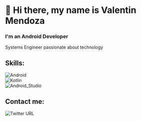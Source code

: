 # 👋 Hi there, my name is Valentin Mendoza
### I'm an Android Developer

Systems Engineer passionate about technology

## Skills:
![Android](https://img.shields.io/badge/Android-3DDC84?style=for-the-badge&logo=android&logoColor=white&labelColor=101010)</br>
![Kotlin](https://img.shields.io/badge/Kotlin-0095D5?style=for-the-badge&logo=kotlin&logoColor=white&labelColor=101010)</br>
![Android_Studio](https://img.shields.io/badge/Android_Studio-3DDC84?style=for-the-badge&logo=android-studio&logoColor=white&labelColor=101010)</br>

## Contact me:

![Twitter URL](https://img.shields.io/twitter/url?label=Valentin%20Mendoza&style=social&url=https%3A%2F%2Ftwitter.com%2Fmendozat94)
